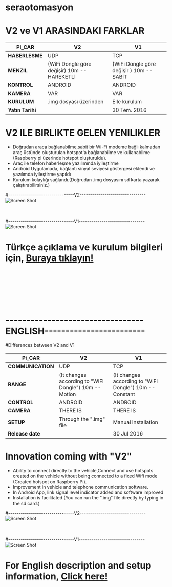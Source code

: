 # seraotomasyon
# V2 ve V1 ARASINDAKI FARKLAR

 Pi_CAR| V2 | V1
------------ | -------------|-------
**HABERLESME** |UDP |TCP
**MENZIL** | (WiFi Dongle göre değişir) 10m -- HAREKETLİ| (WiFi Dongle göre değişir ) 10m --SABİT
**KONTROL**|ANDROID|ANDROID
**KAMERA**|VAR|VAR
**KURULUM**|.img dosyası üzerinden |Elle kurulum
**Yatın Tarihi**||30 Tem. 2016
# V2 ILE BIRLIKTE GELEN YENILIKLER
* Doğrudan araca bağlanabilme,sabit bir Wi-Fi modeme bağlı kalmadan araç üstünde oluşturulan hotspot'a bağlanabilme ve kullanabilme (Raspberry pi üzerinde hotspot oluşturuldu).
* Araç ile telefon haberleşme yazılımında iyileştirme
* Android Uygulamada, bağlantı sinyal seviyesi göstergesi eklendi ve yazılımda iyileştirme yapıldı
* Kurulum kolaylığı sağlandı.(Doğrudan .img dosyasını sd karta yazarak çalıştırabilirsiniz.)<br>

#--------------------------------V2--------------------------------
![Screen Shot](https://github.com/zafersn/WiFi-RC-Controller-With-Camera/blob/master/V2.0/images/rasp%20to%20android2.png)
<br><br><br>

#--------------------------------V1--------------------------------
![Screen Shot](https://github.com/zafersn/WiFi-RC-Controller-With-Camera/blob/master/V2.0/images/wifi_rasp%20to%20android2.png)
# Türkçe açıklama ve kurulum bilgileri için, [Buraya tıklayın!](README-TR.md) 

<br><br><br><br><br><br>
# ---------------------------------ENGLISH------------------------
#Differences between V2 and V1

 Pi_CAR| V2 | V1
------------ | -------------|-------
**COMMUNICATION** |UDP |TCP
**RANGE** |(It changes according to "WiFi Dongle") 10m -- Motion|(It changes according to "WiFi Dongle") 10m --Constant
**CONTROL**|ANDROID|ANDROID
**CAMERA**|THERE IS|THERE IS
**SETUP**|Through the ".img" file |Manual installation
**Release date**||30 Jul 2016

# Innovation coming with "V2"
* Ability to connect directly to the vehicle,Connect and use hotspots created on the vehicle without being connected to a fixed Wifi mode (Created hotspot on Raspberry Pi).
* Improvement in vehicle and telephone communication software.
* In Android App, link signal level indicator added and software improved
* Installation is facilitated (You can run the ".img" file directly by typing in the sd card.)<br>

#--------------------------------V2--------------------------------
![Screen Shot](https://github.com/zafersn/WiFi-RC-Controller-With-Camera/blob/master/V2.0/images/rasp%20to%20android2.png)
<br><br><br>

#--------------------------------V1--------------------------------
![Screen Shot](https://github.com/zafersn/WiFi-RC-Controller-With-Camera/blob/master/V2.0/images/wifi_rasp%20to%20android2.png)

# For English description and setup information, [Click here!](README-EN.md)  <br><br>

 
